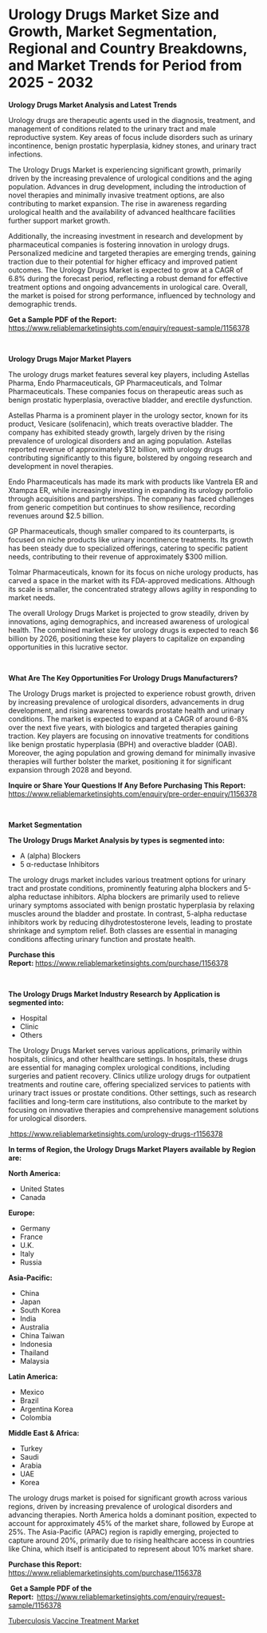 <p><h1>Urology Drugs Market Size and Growth, Market Segmentation, Regional and Country Breakdowns, and Market Trends for Period from 2025 -  2032</h1></p><p><strong>Urology Drugs Market Analysis and Latest Trends</strong></p>
<p><p>Urology drugs are therapeutic agents used in the diagnosis, treatment, and management of conditions related to the urinary tract and male reproductive system. Key areas of focus include disorders such as urinary incontinence, benign prostatic hyperplasia, kidney stones, and urinary tract infections. </p><p>The Urology Drugs Market is experiencing significant growth, primarily driven by the increasing prevalence of urological conditions and the aging population. Advances in drug development, including the introduction of novel therapies and minimally invasive treatment options, are also contributing to market expansion. The rise in awareness regarding urological health and the availability of advanced healthcare facilities further support market growth. </p><p>Additionally, the increasing investment in research and development by pharmaceutical companies is fostering innovation in urology drugs. Personalized medicine and targeted therapies are emerging trends, gaining traction due to their potential for higher efficacy and improved patient outcomes. The Urology Drugs Market is expected to grow at a CAGR of 6.8% during the forecast period, reflecting a robust demand for effective treatment options and ongoing advancements in urological care. Overall, the market is poised for strong performance, influenced by technology and demographic trends.</p></p>
<p><strong>Get a Sample PDF of the Report:&nbsp;</strong> <a href="https://www.reliablemarketinsights.com/enquiry/request-sample/1156378?utm_campaign=2988&utm_medium=2&utm_source=Github&utm_content=ia&utm_term=08032025&utm_id=urology-drugs">https://www.reliablemarketinsights.com/enquiry/request-sample/1156378</a></p>
<p>&nbsp;</p>
<p><strong>Urology Drugs Major Market Players</strong></p>
<p><p>The urology drugs market features several key players, including Astellas Pharma, Endo Pharmaceuticals, GP Pharmaceuticals, and Tolmar Pharmaceuticals. These companies focus on therapeutic areas such as benign prostatic hyperplasia, overactive bladder, and erectile dysfunction.</p><p>Astellas Pharma is a prominent player in the urology sector, known for its product, Vesicare (solifenacin), which treats overactive bladder. The company has exhibited steady growth, largely driven by the rising prevalence of urological disorders and an aging population. Astellas reported revenue of approximately $12 billion, with urology drugs contributing significantly to this figure, bolstered by ongoing research and development in novel therapies.</p><p>Endo Pharmaceuticals has made its mark with products like Vantrela ER and Xtampza ER, while increasingly investing in expanding its urology portfolio through acquisitions and partnerships. The company has faced challenges from generic competition but continues to show resilience, recording revenues around $2.5 billion.</p><p>GP Pharmaceuticals, though smaller compared to its counterparts, is focused on niche products like urinary incontinence treatments. Its growth has been steady due to specialized offerings, catering to specific patient needs, contributing to their revenue of approximately $300 million.</p><p>Tolmar Pharmaceuticals, known for its focus on niche urology products, has carved a space in the market with its FDA-approved medications. Although its scale is smaller, the concentrated strategy allows agility in responding to market needs.</p><p>The overall Urology Drugs Market is projected to grow steadily, driven by innovations, aging demographics, and increased awareness of urological health. The combined market size for urology drugs is expected to reach $6 billion by 2026, positioning these key players to capitalize on expanding opportunities in this lucrative sector.</p></p>
<p>&nbsp;</p>
<p><strong>What Are The Key Opportunities For Urology Drugs Manufacturers?</strong></p>
<p><p>The Urology Drugs market is projected to experience robust growth, driven by increasing prevalence of urological disorders, advancements in drug development, and rising awareness towards prostate health and urinary conditions. The market is expected to expand at a CAGR of around 6-8% over the next five years, with biologics and targeted therapies gaining traction. Key players are focusing on innovative treatments for conditions like benign prostatic hyperplasia (BPH) and overactive bladder (OAB). Moreover, the aging population and growing demand for minimally invasive therapies will further bolster the market, positioning it for significant expansion through 2028 and beyond.</p></p>
<p><strong>Inquire or Share Your Questions If Any Before Purchasing This Report:</strong> <a href="https://www.reliablemarketinsights.com/enquiry/pre-order-enquiry/1156378?utm_campaign=2988&utm_medium=2&utm_source=Github&utm_content=ia&utm_term=08032025&utm_id=urology-drugs">https://www.reliablemarketinsights.com/enquiry/pre-order-enquiry/1156378</a></p>
<p>&nbsp;</p>
<p><strong>Market Segmentation</strong></p>
<p><strong>The Urology Drugs Market Analysis by types is segmented into:</strong></p>
<p><ul><li>Α (alpha) Blockers</li><li>5 α-reductase Inhibitors</li></ul></p>
<p><p>The urology drugs market includes various treatment options for urinary tract and prostate conditions, prominently featuring alpha blockers and 5-alpha reductase inhibitors. Alpha blockers are primarily used to relieve urinary symptoms associated with benign prostatic hyperplasia by relaxing muscles around the bladder and prostate. In contrast, 5-alpha reductase inhibitors work by reducing dihydrotestosterone levels, leading to prostate shrinkage and symptom relief. Both classes are essential in managing conditions affecting urinary function and prostate health.</p></p>
<p><strong>Purchase this Report:&nbsp;</strong><a href="https://www.reliablemarketinsights.com/purchase/1156378?utm_campaign=2988&utm_medium=2&utm_source=Github&utm_content=ia&utm_term=08032025&utm_id=urology-drugs">https://www.reliablemarketinsights.com/purchase/1156378</a></p>
<p>&nbsp;</p>
<p><strong>The Urology Drugs Market Industry Research by Application is segmented into:</strong></p>
<p><ul><li>Hospital</li><li>Clinic</li><li>Others</li></ul></p>
<p><p>The Urology Drugs Market serves various applications, primarily within hospitals, clinics, and other healthcare settings. In hospitals, these drugs are essential for managing complex urological conditions, including surgeries and patient recovery. Clinics utilize urology drugs for outpatient treatments and routine care, offering specialized services to patients with urinary tract issues or prostate conditions. Other settings, such as research facilities and long-term care institutions, also contribute to the market by focusing on innovative therapies and comprehensive management solutions for urological disorders.</p></p>
<p><a href="https://www.reliablemarketinsights.com/urology-drugs-r1156378?utm_campaign=2988&utm_medium=2&utm_source=Github&utm_content=ia&utm_term=08032025&utm_id=urology-drugs">&nbsp;https://www.reliablemarketinsights.com/urology-drugs-r1156378</a></p>
<p><strong>In terms of Region, the Urology Drugs Market Players available by Region are:</strong></p>
<p>
    <p> <strong> North America: </strong>
        <ul>
            <li>United States</li>
            <li>Canada</li>
        </ul>
        </p> 
    <p> <strong> Europe: </strong>
        <ul>
            <li>Germany</li>
            <li>France</li>
            <li>U.K.</li>
            <li>Italy</li>
            <li>Russia</li>
        </ul>
        </p> 
    <p> <strong> Asia-Pacific: </strong>
        <ul>
            <li>China</li>
            <li>Japan</li>
            <li>South Korea</li>
            <li>India</li>
            <li>Australia</li>
            <li>China Taiwan</li>
            <li>Indonesia</li>
            <li>Thailand</li>
            <li>Malaysia</li>
        </ul>
        </p> 
    <p> <strong> Latin America: </strong>
        <ul>
            <li>Mexico</li>
            <li>Brazil</li>
            <li>Argentina Korea</li>
            <li>Colombia</li>
        </ul>
        </p> 
    <p> <strong> Middle East & Africa: </strong>
        <ul>
            <li>Turkey</li>
            <li>Saudi</li>
            <li>Arabia</li>
            <li>UAE</li>
            <li>Korea</li>
        </ul>
    </p>
    </p>
<p><p>The urology drugs market is poised for significant growth across various regions, driven by increasing prevalence of urological disorders and advancing therapies. North America holds a dominant position, expected to account for approximately 45% of the market share, followed by Europe at 25%. The Asia-Pacific (APAC) region is rapidly emerging, projected to capture around 20%, primarily due to rising healthcare access in countries like China, which itself is anticipated to represent about 10% market share.</p></p>
<p><strong>Purchase this Report: </strong><a href="https://www.reliablemarketinsights.com/purchase/1156378?utm_campaign=2988&utm_medium=2&utm_source=Github&utm_content=ia&utm_term=08032025&utm_id=urology-drugs">https://www.reliablemarketinsights.com/purchase/1156378</a></p>
<p>&nbsp;<strong>Get a Sample PDF of the Report:&nbsp;&nbsp;</strong><a href="https://www.reliablemarketinsights.com/enquiry/request-sample/1156378?utm_campaign=2988&utm_medium=2&utm_source=Github&utm_content=ia&utm_term=08032025&utm_id=urology-drugs">https://www.reliablemarketinsights.com/enquiry/request-sample/1156378</a></p>
<p><strong></strong></p>
<p><p><a href="https://github.com/iroldilom/Market-Research-Report-List-1/blob/main/tuberculosis-vaccine-treatment-market.md?utm_campaign=2988&utm_medium=2&utm_source=Github&utm_content=ia&utm_term=08032025&utm_id=urology-drugs">Tuberculosis Vaccine Treatment Market</a></p></p>